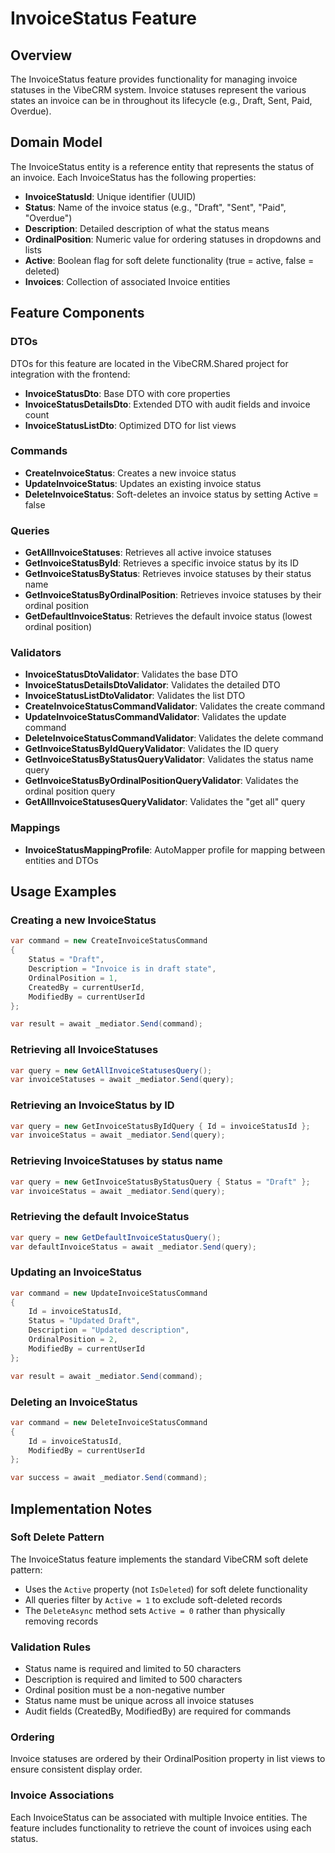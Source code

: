# InvoiceStatus Feature

## Overview
The InvoiceStatus feature provides functionality for managing invoice statuses in the VibeCRM system. Invoice statuses represent the various states an invoice can be in throughout its lifecycle (e.g., Draft, Sent, Paid, Overdue).

## Domain Model
The InvoiceStatus entity is a reference entity that represents the status of an invoice. Each InvoiceStatus has the following properties:

- **InvoiceStatusId**: Unique identifier (UUID)
- **Status**: Name of the invoice status (e.g., "Draft", "Sent", "Paid", "Overdue")
- **Description**: Detailed description of what the status means
- **OrdinalPosition**: Numeric value for ordering statuses in dropdowns and lists
- **Active**: Boolean flag for soft delete functionality (true = active, false = deleted)
- **Invoices**: Collection of associated Invoice entities

## Feature Components

### DTOs
DTOs for this feature are located in the VibeCRM.Shared project for integration with the frontend:
- **InvoiceStatusDto**: Base DTO with core properties
- **InvoiceStatusDetailsDto**: Extended DTO with audit fields and invoice count
- **InvoiceStatusListDto**: Optimized DTO for list views

### Commands
- **CreateInvoiceStatus**: Creates a new invoice status
- **UpdateInvoiceStatus**: Updates an existing invoice status
- **DeleteInvoiceStatus**: Soft-deletes an invoice status by setting Active = false

### Queries
- **GetAllInvoiceStatuses**: Retrieves all active invoice statuses
- **GetInvoiceStatusById**: Retrieves a specific invoice status by its ID
- **GetInvoiceStatusByStatus**: Retrieves invoice statuses by their status name
- **GetInvoiceStatusByOrdinalPosition**: Retrieves invoice statuses by their ordinal position
- **GetDefaultInvoiceStatus**: Retrieves the default invoice status (lowest ordinal position)

### Validators
- **InvoiceStatusDtoValidator**: Validates the base DTO
- **InvoiceStatusDetailsDtoValidator**: Validates the detailed DTO
- **InvoiceStatusListDtoValidator**: Validates the list DTO
- **CreateInvoiceStatusCommandValidator**: Validates the create command
- **UpdateInvoiceStatusCommandValidator**: Validates the update command
- **DeleteInvoiceStatusCommandValidator**: Validates the delete command
- **GetInvoiceStatusByIdQueryValidator**: Validates the ID query
- **GetInvoiceStatusByStatusQueryValidator**: Validates the status name query
- **GetInvoiceStatusByOrdinalPositionQueryValidator**: Validates the ordinal position query
- **GetAllInvoiceStatusesQueryValidator**: Validates the "get all" query

### Mappings
- **InvoiceStatusMappingProfile**: AutoMapper profile for mapping between entities and DTOs

## Usage Examples

### Creating a new InvoiceStatus
```csharp
var command = new CreateInvoiceStatusCommand
{
    Status = "Draft",
    Description = "Invoice is in draft state",
    OrdinalPosition = 1,
    CreatedBy = currentUserId,
    ModifiedBy = currentUserId
};

var result = await _mediator.Send(command);
```

### Retrieving all InvoiceStatuses
```csharp
var query = new GetAllInvoiceStatusesQuery();
var invoiceStatuses = await _mediator.Send(query);
```

### Retrieving an InvoiceStatus by ID
```csharp
var query = new GetInvoiceStatusByIdQuery { Id = invoiceStatusId };
var invoiceStatus = await _mediator.Send(query);
```

### Retrieving InvoiceStatuses by status name
```csharp
var query = new GetInvoiceStatusByStatusQuery { Status = "Draft" };
var invoiceStatus = await _mediator.Send(query);
```

### Retrieving the default InvoiceStatus
```csharp
var query = new GetDefaultInvoiceStatusQuery();
var defaultInvoiceStatus = await _mediator.Send(query);
```

### Updating an InvoiceStatus
```csharp
var command = new UpdateInvoiceStatusCommand
{
    Id = invoiceStatusId,
    Status = "Updated Draft",
    Description = "Updated description",
    OrdinalPosition = 2,
    ModifiedBy = currentUserId
};

var result = await _mediator.Send(command);
```

### Deleting an InvoiceStatus
```csharp
var command = new DeleteInvoiceStatusCommand
{
    Id = invoiceStatusId,
    ModifiedBy = currentUserId
};

var success = await _mediator.Send(command);
```

## Implementation Notes

### Soft Delete Pattern
The InvoiceStatus feature implements the standard VibeCRM soft delete pattern:
- Uses the `Active` property (not `IsDeleted`) for soft delete functionality
- All queries filter by `Active = 1` to exclude soft-deleted records
- The `DeleteAsync` method sets `Active = 0` rather than physically removing records

### Validation Rules
- Status name is required and limited to 50 characters
- Description is required and limited to 500 characters
- Ordinal position must be a non-negative number
- Status name must be unique across all invoice statuses
- Audit fields (CreatedBy, ModifiedBy) are required for commands

### Ordering
Invoice statuses are ordered by their OrdinalPosition property in list views to ensure consistent display order.

### Invoice Associations
Each InvoiceStatus can be associated with multiple Invoice entities. The feature includes functionality to retrieve the count of invoices using each status.
